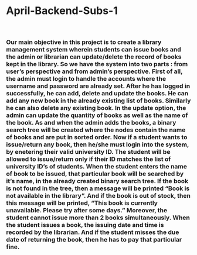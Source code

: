 # April-Backend-Subs-1
<br clear="both">

<h3 align="left">Our main objective in this project is to create a library management system wherein students can issue books and the admin or librarian can update/delete the record of books kept in the library. So we have the system into two parts : from user’s perspective and from admin’s perspective. First of all, the admin must login to handle the accounts where the username and password are already set. After he has logged in successfully, he can add, delete and update the books. He can add any new book in the already existing list of books. Similarly he can also delete any existing book. In the update option, the admin can update the quantity of books as well as the name of the book. As and when the admin adds the books, a binary search tree will be created where the nodes contain the name of books and are put in sorted order. Now if a student wants to issue/return any book, then he/she must login into the system, by enetering their valid university ID. The student will be allowed to issue/return only if their ID matches the list of university ID’s of students. When the student enters the name of book to be issued, that particular book will be searched by it’s name, in the already created binary search tree. If the book is not found in the tree, then a message will be printed “Book is not available in the library”. And if the book is out of stock, then this message will be printed, “This book is currently unavailable. Please try after some days.” Moreover, the student cannot issue more than 2 books simultaneously. When the student issues a book, the issuing date and time is recorded by the librarian. And if the student misses the due date of returning the book, then he has to pay that particular fine.</h3>

###
